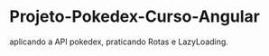 # Projeto-Pokedex-Curso-Angular

<p>aplicando a API pokedex, praticando Rotas e LazyLoading. </p>
 
